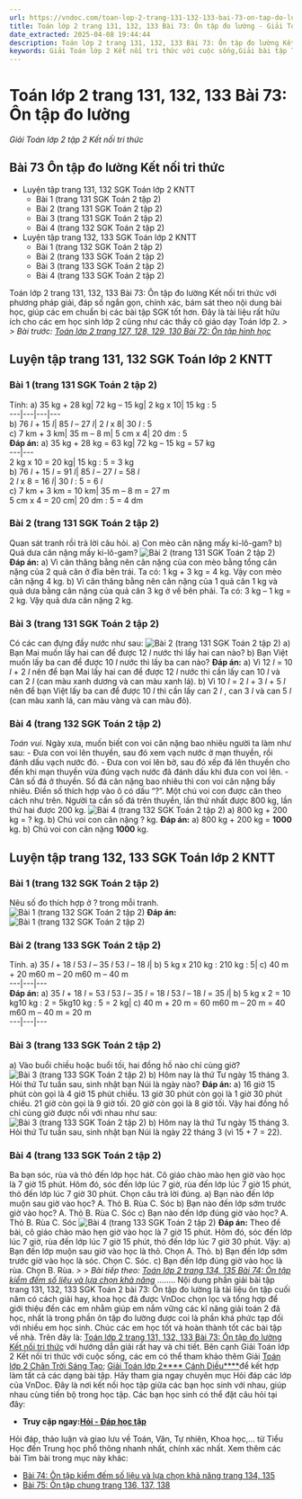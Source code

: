 ```yaml
---
url: https://vndoc.com/toan-lop-2-trang-131-132-133-bai-73-on-tap-do-luong-266975
title: Toán lớp 2 trang 131, 132, 133 Bài 73: Ôn tập đo lường - Giải Toán lớp 2 tập 2 Kết nối tri thức - VnDoc.com
date_extracted: 2025-04-08 19:44:44
description: Toán lớp 2 trang 131, 132, 133 Bài 73: Ôn tập đo lường Kết nối tri thức sẽ giúp học sinh học tốt hơn, bao gồm phương pháp giải và đáp án chính xác, giúp các em học sinh ôn luyện kiến thức về Ôn tập đo lường
keywords: Giải Toán lớp 2 Kết nối tri thức với cuộc sống,Giải bài tập Toán lớp 2 Kết nối tri thức,Toán lớp 2,Giải Toán lớp 2,Toán 2,giải Toán 2,bài tập toán lớp 2,toan lop 2,toán lớp 2 tập 2,toán 2 tập 2,giải bài tập toán lớp 2,bài toán lớp 2,Toán lớp 2 trang 131 tập 2,Toán lớp 2 trang 132 tập 2 kết nối,toán lớp 2 trang 133,Toán lớp 2 trang 133 SGK,Toán lớp 2 bài 73 kết nối,Bài 73 Ôn tập đo lường Kết nối tri thức
---
```


# Toán lớp 2 trang 131, 132, 133 Bài 73: Ôn tập đo lường
 _Giải Toán lớp 2 tập 2 Kết nối tri thức_
## Bài 73 Ôn tập đo lường Kết nối tri thức
  * Luyện tập trang 131, 132 SGK Toán lớp 2 KNTT
    * Bài 1 \(trang 131 SGK Toán 2 tập 2\)
    * Bài 2 \(trang 131 SGK Toán 2 tập 2\)
    * Bài 3 \(trang 131 SGK Toán 2 tập 2\)
    * Bài 4 \(trang 132 SGK Toán 2 tập 2\)
  * Luyện tập trang 132, 133 SGK Toán lớp 2 KNTT
    * Bài 1 \(trang 132 SGK Toán 2 tập 2\)
    * Bài 2 \(trang 133 SGK Toán 2 tập 2\)
    * Bài 3 \(trang 133 SGK Toán 2 tập 2\)
    * Bài 4 \(trang 133 SGK Toán 2 tập 2\)

Toán lớp 2 trang 131, 132, 133 Bài 73: Ôn tập đo lường Kết nối tri thức với phương pháp giải, đáp số ngắn gọn, chính xác, bám sát theo nội dung bài học, giúp các em chuẩn bị các bài tập SGK tốt hơn. Đây là tài liệu rất hữu ích cho các em học sinh lớp 2 cũng như các thầy cô giáo dạy Toán lớp 2.
_> > Bài trước: [Toán lớp 2 trang 127, 128, 129, 130 Bài 72: Ôn tập hình học](<https://vndoc.com/toan-lop-2-trang-127-128-129-130-bai-72-on-tap-hinh-hoc-266964>)_
## **Luyện tập trang 131, 132 SGK Toán lớp 2 KNTT**
### Bài 1 \(trang 131 SGK Toán 2 tập 2\)
Tính:
a\) 35 kg + 28 kg| 72 kg – 15 kg| 2 kg x 10| 15 kg : 5  
---|---|---|---  
b\) 76 _l_ \+ 15 _l_|  85 _l_ – 27 _l_|  2 _l_ x 8| 30 _l_ : 5  
c\) 7 km + 3 km| 35 m – 8 m| 5 cm x 4| 20 dm : 5  
**Đáp án:**
a\) 35 kg + 28 kg = 63 kg| 72 kg – 15 kg = 57 kg  
---|---  
2 kg x 10 = 20 kg| 15 kg : 5 = 3 kg  
b\) 76 _l_ \+ 15 _l_ = 91 _l_|  85 _l_ – 27 _l_ = 58 _l_  
2 _l_ x 8 = 16 _l_|  30 _l_ : 5 = 6 _l_  
c\) 7 km + 3 km = 10 km| 35 m – 8 m = 27 m  
5 cm x 4 = 20 cm| 20 dm : 5 = 4 dm  
### Bài 2 \(trang 131 SGK Toán 2 tập 2\)
Quan sát tranh rồi trả lời câu hỏi.
a\) Con mèo cân nặng mấy ki-lô-gam?
b\) Quả dưa cân nặng mấy ki-lô-gam?
![Bài 2 \(trang 131 SGK Toán 2 tập 2\)](https://i.vdoc.vn/data/image/2022/06/02/toan-lop-2-trang-131-132-133-bai-73-1.jpg)
**Đáp án:**
a\) Vì cân thăng bằng nên cân nặng của con mèo bằng tổng cân nặng của 2 quả cân ở đĩa bên trái.
Ta có: 1 kg + 3 kg = 4 kg.
Vậy con mèo cân nặng 4 kg.
b\) Vì cân thăng bằng nên cân nặng của 1 quả cân 1 kg và quả dưa bằng cân nặng của quả cân 3 kg ở vế bên phải.
Ta có: 3 kg – 1 kg = 2 kg.
Vậy quả dưa cân nặng 2 kg.
### Bài 3 \(trang 131 SGK Toán 2 tập 2\)
Có các can đựng đầy nước như sau:
![Bài 2 \(trang 131 SGK Toán 2 tập 2\)](https://i.vdoc.vn/data/image/2022/06/02/toan-lop-2-trang-131-132-133-bai-73-2.jpg)
a\) Bạn Mai muốn lấy hai can để được 12 _l_ nước thì lấy hai can nào?
b\) Bạn Việt muốn lấy ba can để được 10 _l_ nước thì lấy ba can nào?
**Đáp án:**
a\) Vì 12 _l_ = 10 _l_ \+ 2 _l_ nên để bạn Mai lấy hai can để được 12 _l_ nước thì cần lấy can 10 _l_ và can 2 _l_ \(can màu xanh dương và can màu xanh lá\).
b\) Vì 10 _l_ = 2 _l_ \+ 3 _l_ \+ 5 _l_ nên để bạn Việt lấy ba can để được 10 _l_ thì cần lấy can 2 _l_ , can 3 _l_ và can 5 _l_ \(can màu xanh lá, can màu vàng và can màu đỏ\).
### Bài 4 \(trang 132 SGK Toán 2 tập 2\)
_Toán vui_. Ngày xưa, muốn biết con voi cân nặng bao nhiêu người ta làm như sau:
\- Đưa con voi lên thuyền, sau đó xem vạch nước ở mạn thuyền, rồi đánh dấu vạch nước đó.
\- Đưa con voi lên bờ, sau đó xếp đá lên thuyền cho đến khi mạn thuyền vừa đúng vạch nước đã đánh dấu khi đưa con voi lên.
\- Cân số đá ở thuyền. Số đá cân nặng bao nhiêu thì con voi cân nặng bấy nhiêu.
Điền số thích hợp vào ô có dấu “?”.
Một chú voi con được cân theo cách như trên. Người ta cần số đá trên thuyền, lần thứ nhất được 800 kg, lần thứ hai được 200 kg.
![Bài 4 \(trang 132 SGK Toán 2 tập 2\)](https://i.vdoc.vn/data/image/2022/06/03/toan-lop-2-1.jpg)
a\) 800 kg + 200 kg = ? kg.
b\) Chú voi con cân nặng ? kg.
**Đáp án:**
a\) 800 kg + 200 kg = **1000** kg.
b\) Chú voi con cân nặng **1000** kg.
## **Luyện tập trang 132, 133 SGK Toán lớp 2 KNTT**
### Bài 1 \(trang 132 SGK Toán 2 tập 2\)
Nêu số đo thích hợp ở ? trong mỗi tranh.
![Bài 1 \(trang 132 SGK Toán 2 tập 2\)](https://i.vdoc.vn/data/image/2022/06/03/toan-lop-2-2.jpg)
**Đáp án:**
![Bài 1 \(trang 132 SGK Toán 2 tập 2\)](https://i.vdoc.vn/data/image/2022/06/03/toan-lop-2-3.jpg)
### Bài 2 \(trang 133 SGK Toán 2 tập 2\)
Tính.
a\) 35 _l_ \+ 18 _l_ 53 _l_ – 35 _l_ 53 _l_ – 18 _l_|  b\) 5 kg x 210 kg : 210 kg : 5| c\) 40 m + 20 m60 m – 20 m60 m – 40 m  
---|---|---  
**Đáp án:**
a\) 35 _l_ \+ 18 _l_ = 53 _l_ 53 _l_ – 35 _l_ = 18 _l_ 53 _l_ – 18 _l_ = 35 _l_|  b\) 5 kg x 2 = 10 kg10 kg : 2 = 5kg10 kg : 5 = 2 kg| c\) 40 m + 20 m = 60 m60 m – 20 m = 40 m60 m – 40 m = 20 m  
---|---|---  
### Bài 3 \(trang 133 SGK Toán 2 tập 2\)
a\) Vào buổi chiều hoặc buổi tối, hai đồng hồ nào chỉ cùng giờ?
![Bài 3 \(trang 133 SGK Toán 2 tập 2\)](https://i.vdoc.vn/data/image/2022/06/03/toan-lop-2-4.png)
b\) Hôm nay là thứ Tư ngày 15 tháng 3. Hỏi thứ Tư tuần sau, sinh nhật bạn Núi là ngày nào?
**Đáp án:**
a\) 16 giờ 15 phút còn gọi là 4 giờ 15 phút chiều.
13 giờ 30 phút còn gọi là 1 giờ 30 phút chiều.
21 giờ còn gọi là 9 giờ tối.
20 giờ còn gọi là 8 giờ tối.
Vậy hai đồng hồ chỉ cùng giờ được nối với nhau như sau:
![Bài 3 \(trang 133 SGK Toán 2 tập 2\)](https://i.vdoc.vn/data/image/2022/06/03/toan-lop-2-5-1.png)
b\) Hôm nay là thứ Tư ngày 15 tháng 3. Hỏi thứ Tư tuần sau, sinh nhật bạn Núi là ngày 22 tháng 3 \(vì 15 + 7 = 22\).
### Bài 4 \(trang 133 SGK Toán 2 tập 2\)
Ba bạn sóc, rùa và thỏ đến lớp học hát. Cô giáo chào mào hẹn giờ vào học là 7 giờ 15 phút. Hôm đó, sóc đến lớp lúc 7 giờ, rùa đến lớp lúc 7 giờ 15 phút, thỏ đến lớp lúc 7 giờ 30 phút.
Chọn câu trả lời đúng.
a\) Bạn nào đến lớp muộn sau giờ vào học?
A. Thỏ B. Rùa C. Sóc
b\) Bạn nào đến lớp sớm trước giờ vào học?
A. Thỏ B. Rùa C. Sóc
c\) Bạn nào đến lớp đúng giờ vào học?
A. Thỏ B. Rùa C. Sóc
![Bài 4 \(trang 133 SGK Toán 2 tập 2\)](https://i.vdoc.vn/data/image/2022/06/03/toan-lop-2-6.png)
**Đáp án:**
Theo đề bài, cô giáo chào mào hẹn giờ vào học là 7 giờ 15 phút. Hôm đó, sóc đến lớp lúc 7 giờ, rùa đến lớp lúc 7 giờ 15 phút, thỏ đến lớp lúc 7 giờ 30 phút.
Vậy:
a\) Bạn đến lớp muộn sau giờ vào học là thỏ.
Chọn A. Thỏ.
b\) Bạn đến lớp sớm trước giờ vào học là sóc.
Chọn C. Sóc.
c\) Bạn đến lớp đúng giờ vào học là rùa.
Chọn B. Rùa.
_> > Bài tiếp theo: [Toán lớp 2 trang 134, 135 Bài 74: Ôn tập kiểm đếm số liệu và lựa chọn khả năng](<https://vndoc.com/toan-lop-2-trang-134-135-bai-74-on-tap-kiem-dem-so-lieu-va-lua-chon-kha-nang-266995>)_
........
Nội dung phần giải bài tập trang 131, 132, 133 SGK Toán 2 bài 73: Ôn tập đo lường là tài liệu ôn tập cuối năm có cách giải hay, khoa học đã được VnDoc chọn lọc và tổng hợp để giới thiệu đến các em nhằm giúp em nắm vững các kĩ năng giải toán 2 đã học, nhất là trong phần ôn tập đo lường được coi là phần khá phức tạp đối với nhiều em học sinh. Chúc các em học tốt và hoàn thành tốt các bài tập về nhà.
Trên đây là: [Toán lớp 2 trang 131, 132, 133 Bài 73: Ôn tập đo lường Kết nối tri thức](<https://vndoc.com/toan-lop-2-trang-127-128-129-130-bai-72-on-tap-hinh-hoc-266964>) với hướng dẫn giải rất hay và chi tiết. Bên cạnh Giải Toán lớp 2 Kết nối tri thức với cuộc sống, các em có thể tham khảo thêm Giải [Toán lớp 2 Chân Trời Sáng Tạo](<https://vndoc.com/toan-lop-2-sach-chan-troi-sang-tao> "Toán lớp 2 sách Chân Trời Sáng Tạo"); [Giải Toán lớp 2**** Cánh Diều****](<https://vndoc.com/toan-lop-2-sach-canh-dieu>)để kết hợp làm tất cả các dạng bài tập.
Hãy tham gia ngay chuyên mục Hỏi đáp các lớp của VnDoc. Đây là nơi kết nối học tập giữa các bạn học sinh với nhau, giúp nhau cùng tiến bộ trong học tập. Các bạn học sinh có thể đặt câu hỏi tại đây:
  * **Truy cập ngay:[Hỏi - Đáp học tập](<https://vndoc.com/hoi-dap>)**

Hỏi đáp, thảo luận và giao lưu về Toán, Văn, Tự nhiên, Khoa học,... từ Tiểu Học đến Trung học phổ thông nhanh nhất, chính xác nhất.
Xem thêm các bài Tìm bài trong mục này khác:
  * [Bài 74: Ôn tập kiểm đếm số liệu và lựa chọn khả năng trang 134, 135](</toan-lop-2-trang-134-135-bai-74-on-tap-kiem-dem-so-lieu-va-lua-chon-kha-nang-266995>)
  * [Bài 75: Ôn tập chung trang 136, 137, 138](</toan-lop-2-trang-136-137-138-bai-75-on-tap-chung-266996>)

